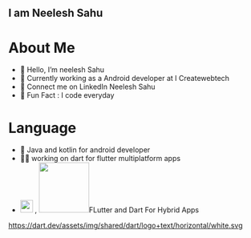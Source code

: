 ## I am Neelesh Sahu

# About Me

- 🙏 Hello, I’m neelesh Sahu
- 👀 Currently working as a Android developer at I Createwebtech
- 🎉 Connect me on LinkedIn Neelesh Sahu
- 🥳 Fun Fact : I code everyday

# Language

- 🐴 Java and kotlin for android developer
- 🧞‍♂️ working on dart for flutter multiplatform apps
- [<img src="https://storage.googleapis.com/cms-storage-bucket/0dbfcc7a59cd1cf16282.png" width="25"/>](https://storage.googleapis.com/cms-storage-bucket/0dbfcc7a59cd1cf16282.png)  ,  [<img src="https://dart.dev/assets/img/shared/dart/logo+text/horizontal/white.svg" width="100"/>](https://dart.dev/assets/img/shared/dart/logo+text/horizontal/white.svg)FLutter and Dart For Hybrid Apps

https://dart.dev/assets/img/shared/dart/logo+text/horizontal/white.svg

<!---
neeleshsahu290/neeleshsahu290 is a ✨ special ✨ repository because its `README.md` (this file) appears on your GitHub profile.
You can click the Preview link to take a look at your changes.
--->
